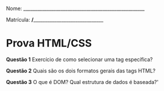 Nome: ____________________________________________________

Matrícula: ________/______________________________________

# Prova HTML/CSS

**Questão 1** Exercício de como selecionar uma tag específica?

**Questão 2** Quais são os dois formatos gerais das tags HTML?

**Questão 3** O que é DOM? Qual estrutura de dados é baseada?'
